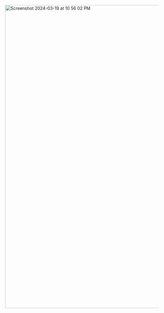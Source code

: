 <img width="993" alt="Screenshot 2024-03-19 at 10 56 02 PM" src="https://github.com/leon-do/bytecode-deployer/assets/19412160/c3330c49-3d7d-437c-8407-d928a37368a4">
